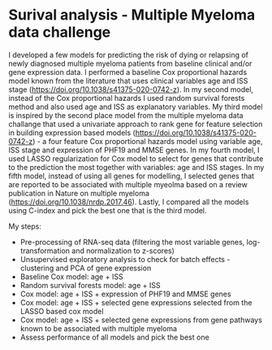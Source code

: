 # Surival analysis - Multiple Myeloma data challenge

I developed a few models for predicting the risk of dying or relapsing of newly diagnosed multiple myeloma patients from baseline clinical and/or gene expression data. I performed a baseline Cox proportional hazards model known from the literature that uses clinical variables age and ISS stage (https://doi.org/10.1038/s41375-020-0742-z). In my second model, instead of the Cox proportional hazards I used random survival forests method and also used age and ISS as explanatory variables. My third model is inspired by the second place model from the multiple myeloma data challange that used a univariate approach to rank gene for feature selection in building expression based models (https://doi.org/10.1038/s41375-020-0742-z) - a four feature Cox proportional hazards model using variable age, ISS stage and expression of PHF19 and MMSE genes. In my fourth model, I used LASSO regularization for Cox model to select for genes that contribute to the prediction the most together with variables: age and ISS stages. In my fifth model, instead of using all genes for modelling, I selected genes that are reported to be associated with multiple myeolma based on a review publication in Nature on multiple myeloma (https://doi.org/10.1038/nrdp.2017.46). Lastly, I compared all the models using C-index and pick the best one that is the third model.

My steps:
-    Pre-processing of RNA-seq data (filtering the most variable genes, log-transformation and normalization to z-scores)
-    Unsupervised exploratory analysis to check for batch effects - clustering and PCA of gene expression
-    Baseline Cox model: age + ISS
-    Random survival forests model: age + ISS
-    Cox model: age + ISS + expression of PHF19 and MMSE genes
-    Cox model: age + ISS + selected gene expressions selected from the LASSO based cox model
-    Cox model: age + ISS + selected gene expressions from gene pathways known to be associated with multiple myeloma
-    Assess performance of all models and pick the best one
